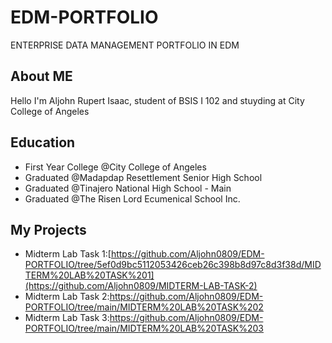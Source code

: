 # EDM-PORTFOLIO
ENTERPRISE DATA MANAGEMENT PORTFOLIO IN EDM

## About ME
  Hello I'm Aljohn Rupert Isaac, student of BSIS I 102 and stuyding at City College of Angeles
 
  ## Education
  - First Year College @City College of Angeles
  - Graduated @Madapdap Resettlement Senior High School
  - Graduated @Tinajero National High School - Main
  - Graduated @The Risen Lord Ecumenical School Inc.

## My Projects
- Midterm Lab Task 1:[https://github.com/Aljohn0809/EDM-PORTFOLIO/tree/5ef0d9bc5112053426ceb26c398b8d97c8d3f38d/MIDTERM%20LAB%20TASK%201](https://github.com/Aljohn0809/MIDTERM-LAB-TASK-2)
- Midterm Lab Task 2:https://github.com/Aljohn0809/EDM-PORTFOLIO/tree/main/MIDTERM%20LAB%20TASK%202
- Midterm Lab Task 3:https://github.com/Aljohn0809/EDM-PORTFOLIO/tree/main/MIDTERM%20LAB%20TASK%203
